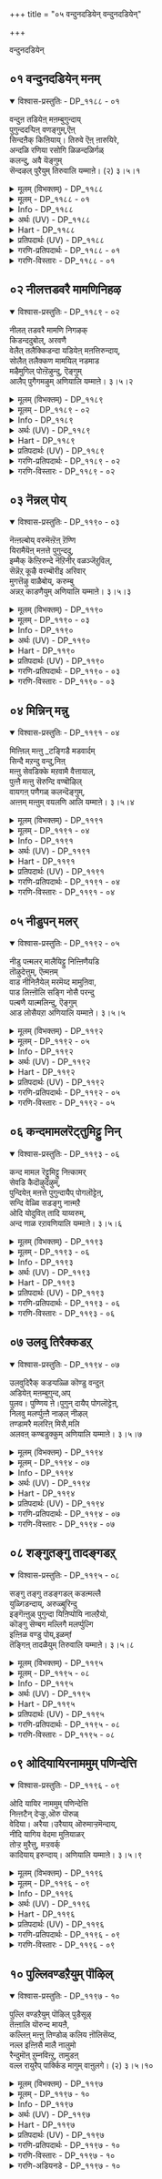 +++
title = "०५ वन्दुनदडियेन् वन्दुनदडियेन्"

+++

वन्दुनदडियेन् 

## ०१ वन्दुनदडियेन् मनम्

<details open><summary>विश्वास-प्रस्तुतिः - DP_११८८ - ०१</summary>

वन्दुऩ तडियेऩ् मऩम्बुगुन्दाय्  
पुगुन्ददऱ्पिऩ् वणङ्गुम्,ऎऩ्  
सिन्दऩैक् किऩियाय्। तिरुवे ऎऩ् ऩारुयिरे,  
अन्दळि रणिया रसोगि ळिळन्दळिर्गळ्  
कलन्दु, अवै यॆङ्गुम्  
सॆन्दऴल् पुरैयुम् तिरुवालि यम्माऩे। (२) ३।५।१
</details>

<details><summary>मूलम् (विभक्तम्) - DP_११८८</summary>

११८८ ## वन्दु उऩदु अडियेऩ् मऩम् पुगुन्दाय् * पुगुन्ददऩ्बिऩ् वणङ्गुम् * ऎऩ्   
सिन्दऩैक्कु इऩियाय् * तिरुवे ऎऩ् आर् उयिरे **   
अम् तळिर् अणि आर् * असोगिऩ् इळन्दळिर्गळ् कलन्दु * अवै ऎङ्गुम्   
सॆन् दऴल् पुरैयुम् * तिरुवालि अम्माऩे १ **
</details>

<details><summary>मूलम् - DP_११८८ - ०१</summary>

वन्दुऩ तडियेऩ् मऩम्बुगुन्दाय्  
पुगुन्ददऱ्पिऩ् वणङ्गुम्,ऎऩ्  
सिन्दऩैक् किऩियाय्। तिरुवे ऎऩ् ऩारुयिरे,  
अन्दळि रणिया रसोगि ळिळन्दळिर्गळ्  
कलन्दु, अवै यॆङ्गुम्  
सॆन्दऴल् पुरैयुम् तिरुवालि यम्माऩे। (२) ३।५।१
</details>

<details><summary>Info - DP_११८८</summary>

{'uv_id': 'PT_३_५', 'rAga': 'Sāveri / सावेरि', 'tAla': 'Ādi / आदि', 'bhAva': 'Self'}
</details>

<details><summary>अर्थः (UV) - DP_११८८</summary>

तळिर्गळालुण्डाऩ अऴगिय असोग मरत्तिऩ् इळन्दळिर्गळ् ऎङ्गुम् वियाबित्तु सिवन्द अक्ऩि पोलिरुक्कुम् तिरुवालियिल् इरुक्कुम् ऎम्बॆरुमाऩे! सॆल्वऩे! तारगऩे! ऎऩ् आरुयिरे! नीयागवे वन्दु अडियेऩाऩ ऎऩ् मऩदिल् पुगुन्दाय् अप्पडि नी वन्दु पुगुन्द पिऩ्बु वणङ्गुम् ऎऩ् मऩत्तुक्कु ऎऩ् सिन्दऩैक्कु इऩियऩाऩाय्
</details>

<details><summary>Hart - DP_११८८</summary>

I am your slave and you came and entered my thoughts:  
You are sweet to my mind and I worship you:  
You are my wealth and my precious life,  
the dear god of Thiruvāli  
where everywhere the tender shoots of asoka trees  
bloom like fire with lovely red flowers:
</details>

<details><summary>प्रतिपदार्थः (UV) - DP_११८८</summary>

**अम् तळिर्** = तळिर्गळालुण्डाऩ; **अणि आर्** = अऴगिय; **असोगिऩ्** = असोग मरत्तिऩ्; **इळन्दळिर्गळ् अवै** = इळन्दळिर्गळ्; **ऎङ्गुम् कलन्दु** = ऎङ्गुम् वियाबित्तु; **सॆन् दऴल् पुरैयुम्** = सिवन्द अक्ऩि पोलिरुक्कुम्; **तिरुवालि** = तिरुवालियिल् इरुक्कुम्; **अम्माऩे!** = ऎम्बॆरुमाऩे!; **तिरुवे!** = सॆल्वऩे! तारगऩे!; **ऎऩ् आरुयिरे!** = ऎऩ् आरुयिरे!; **वन्दु उऩदु** = नीयागवे वन्दु; **अडियेऩ्** = अडियेऩाऩ; **मऩम् पुगुन्दाय्** = ऎऩ् मऩदिल् पुगुन्दाय्; **पुगुन्ददऩ् पिऩ्** = अप्पडि नी वन्दु पुगुन्द पिऩ्बु; **वणङ्गुम् ऎऩ्** = वणङ्गुम् ऎऩ् मऩत्तुक्कु; **सिन्दऩैक्कु** = ऎऩ् सिन्दऩैक्कु; **इऩियाय्** = इऩियऩाऩाय्
</details>

<details><summary>गरणि-प्रतिपदार्थः - DP_११८८ - ०१</summary>

वन्दु = बन्दु, उनदु अडियेन् = निन्न पादसेवकन, मनम् = मनस्सन्नु, पुहुन्दाय् =प्रवेशिसिदॆ बळिक, वणङ्गुम् = नमस्करिसुव \(स्तुतिसुव\), ऎन् शिन्दनैक्कू = नन्न चिन्तनॆगॆ, इनियाय् = प्रियनादॆ, तिरुवे = परमपवित्रने, ऎन् = नन्न, आर् = पूर्ण \(तुम्बु\), उयिरे = प्राणवे, अम् तळिर् = सॊगसाद तळिरुगळिन्द, अणि= सुन्दरवागि, आर् = तुम्बिरुव, अशोहिन् = अशोकवृक्षद, इळ = ऎळॆय, तळिर् हळ् = तळिरु \(चिगुरु\)गळिन्द, कलन्दु = कूडिकॊण्डु, अवै= अवुगळु, ऎङ्गुम् = ऎल्लॆल्लियू, शॆम् = कॆम्पाद, तऴल् = अग्नियन्तॆ \(अग्नि ज्वलिसुवन्तॆ\), पुरैयुम् = शोभिसुव, तिरुवालि अम्माने = तिरुवालि क्षेत्रद स्वामिये. 
</details>

<details><summary>गरणि-विस्तारः - DP_११८८ - ०१</summary>

परमपवित्रने, नन्न तुम्बुसिरे, नीनु बन्दु निन्न पादसेवकन मनस्सन्नु \(अन्तरङ्गवन्नु\) प्रवेशिसिदॆ. प्रवेशिसिद बळिक नम्रवाद \(निन्नन्नु नमस्करिसुव स्तुतिसुव\) नन्न चिन्तनॆगॆ प्रियनादॆ. सॊगसाद तळिरुगळिन्द सुन्दरवागि तुम्बिकॊण्डिरुव अशोकवृक्षद ऎळॆय चिगुरुगळिन्द कूडिकॊण्डु अवु ऎल्लॆल्लियू कॆम्पगॆ ज्वलिसुव अग्नियन्तॆ शोभिसुव तिरुवालि क्षेत्रद स्वामिये. 

आळ्वाररु हेळुत्तारॆ- स्वामि, नीनु अकळङ्कनु, निर्मलनु मत्तु परमपवित्रनु. नन्न तुम्बु उसिरागिरुववनू नीनु. निन्न नित्यनिवासवॆनिसिद परमपदवन्नू पाल्गडलन्नू तॊरॆदु निन्न नम्रदासनागिरुव नन्न मेलॆ कृपॆमाडि, नन्न अन्तरङ्गवन्ने निन्न आवासवागि माडिकॊण्डिरुवॆयल्ल\! हीगॆ, नन्न ऎडॆबिडद चिन्तनॆगॆ ऎडॆकॊट्टिरुवॆयल्ल\! नन्न अन्तरङ्गदल्लि मात्रवल्लदॆ, कॆम्पगॆ बॆङ्कियन्तॆ ज्वलिसुव ऎळॆय कॆन्दळिरुगळिन्द तुम्बि शोभिसुव अशोक वृक्षगळ नडुवॆ दिव्यतेजोराशियागि, तिरुवालिक्षेत्रदल्लि अर्चावतारियागि नॆलसिरुवॆयल्ल\! निन्न कृपॆ ऎष्टु अपारवादद्दु\! नन्न चिन्तनॆगॆ परमप्रियने नीनु\!
</details>

## ०२ नीलत्तडवरै मामणिनिहऴ

<details open><summary>विश्वास-प्रस्तुतिः - DP_११८९ - ०२</summary>

नीलत् तडवरै मामणि निगऴक्  
किडन्ददुबोल्, अरवणै  
वेलैत् तलैक्किडन्दा यडियेऩ् मऩत्तिरुन्दाय्,  
सोलैत् तलैक्कण मामयिल् नडमाड  
मऴैमुगिल् पोऩ्ऱॆऴुन्दु, ऎङ्गुम्  
आलैप् पुगैगमऴुम् अणियालि यम्माऩे। ३।५।२
</details>

<details><summary>मूलम् (विभक्तम्) - DP_११८९</summary>

११८९ नीलत् तड वरै मा मणि निगऴक् * किडन्ददुबोल् अरवु अणै *   
वेलैत्तलैक् किडन्दाय् अडियेऩ् मऩत्तु इरुन्दाय् **   
सोलैत्तलैक् कण मा मयिल् नडम् आड * मऴै मुगिल् पोऩ्ऱु ऎऴुन्दु * ऎङ्गुम्  
आलैप् पुगै कमऴुम् * अणि आलि अम्माऩे २
</details>

<details><summary>मूलम् - DP_११८९ - ०२</summary>

नीलत् तडवरै मामणि निगऴक्  
किडन्ददुबोल्, अरवणै  
वेलैत् तलैक्किडन्दा यडियेऩ् मऩत्तिरुन्दाय्,  
सोलैत् तलैक्कण मामयिल् नडमाड  
मऴैमुगिल् पोऩ्ऱॆऴुन्दु, ऎङ्गुम्  
आलैप् पुगैगमऴुम् अणियालि यम्माऩे। ३।५।२
</details>

<details><summary>Info - DP_११८९</summary>

{'uv_id': 'PT_३_५', 'rAga': 'Sāveri / सावेरि', 'tAla': 'Ādi / आदि', 'bhAva': 'Self'}
</details>

<details><summary>अर्थः (UV) - DP_११८९</summary>

करुप्पञ्जाऱु पुगैयाऩदु ऎल्ला इडत्तिलुम् मऴैगालत्तु मेगम् पोऩ्ऱु मेलॆऴुन्दु मणम् वीसुम् सोलैयिले मयिल्गळिऩ् कूट्टम् नडऩमाड अऴगिय तिरुवालियिलिरुक्कुम् पॆरुमाऩे! नीलनिऱमुळ्ळ पॆरिय मलैयाऩदु विलै मदिप्पऱ्ऱ रत्ऩम् तऩ् मेल् पिरगासिप्पदु पोल् पाऱ्कडलिले आदि शेषऩ् मेल् सयऩित्तिरुप्पवऩे! इप्पोदु ऎऩ् मऩदिल् नीङ्गादिरुक्किऱाय् ऎऩ्गिऱार् आऴ्वार्
</details>

<details><summary>Hart - DP_११८९</summary>

You rest on a snake bed on the ocean  
like a precious blue jewel on a mountain  
and you are also in the mind of me, your slave:  
You are the dear god of Thiruvāli  
where lovely flocks of peacocks dance in the groves  
and the smoke from the sugarcane presses  
rises above like clouds and spreads fragrance everywhere:
</details>

<details><summary>प्रतिपदार्थः (UV) - DP_११८९</summary>

**आलैप् पुगै** = करुप्पञ्जाऱु पुगैयाऩदु; **ऎङ्गुम्** = ऎल्ला इडत्तिलुम्; **मऴै** = मऴैगालत्तु; **मुगिल् पोऩ्ऱु** = मेगम् पोऩ्ऱु; **ऎऴुन्दु कमऴुम्** = मेलॆऴुन्दु मणम् वीसुम्; **सोलैत् तलै** = सोलैयिले; **मा मयिल् कण** = मयिल्गळिऩ् कूट्टम्; **नडमाड** = नडऩमाड; **अणि आलि** = अऴगिय तिरुवालियिलिरुक्कुम्; **अम्माऩे!** = पॆरुमाऩे!; **नीलत्** = नीलनिऱमुळ्ळ; **तड वरै** = पॆरिय मलैयाऩदु; **मा मणि** = विलै मदिप्पऱ्ऱ रत्ऩम्; **निगऴ** = तऩ् मेल्; **किडन्ददु पोल्** = पिरगासिप्पदु पोल्; **वेलैत् तलै** = पाऱ्कडलिले; **अरवु अणै** = आदि शेषऩ् मेल्; **किडन्दाय्** = सयऩित्तिरुप्पवऩे!; **अडियेऩ् मऩत्तु** = इप्पोदु ऎऩ् मऩदिल्; **इरुन्दाय्** = नीङ्गादिरुक्किऱाय् ऎऩ्गिऱार् आऴ्वार्
</details>

<details><summary>गरणि-प्रतिपदार्थः - DP_११८९ - ०२</summary>

नीलम् = नीलिबण्णद, तडवरै = विशालवाद मेलॆ, मामणि = उत्कृष्टवाद इन्द्रनीलमणियु, निहऴ = बॆळगुवन्तॆ, किडन्ददु पोल् = मलगिरुव हागॆ, अरवु अणै = शेषशयनदल्लि, वेलैत्तलै= पाल्गडलल्लि, किडन्दाय् = पवडिसिरुववने, अडियेन् = पादसेवकनम् मनत्तु = मनदल्लि, इरुन्दाय् = इरुववने, शोलैत्तलै = वनगळल्लि, मामयिल् = सुन्दरवाद नविलुगळु, कणम् = गुम्पुगूडि, नडम् = नाट्यवाडुत्तिरलु, मऴैमुहिल् पोन्ऱु = मळॆय मोडदन्तॆ, ऎऴुन्दु = उद्भविसि, आलै पुहै= अलॆमनॆय हॊगॆयु, ऎङ्गुम् = ऎल्लॆल्लियू, कमऴुम् = परिमळिसुव, अणि = सुन्दरवाद, आलि अम्माने = तिरुवालिक्षेत्रद स्वामिये.
</details>

<details><summary>गरणि-विस्तारः - DP_११८९ - ०२</summary>

नीलिबण्णद विस्तारवाद बॆट्टद मेलॆ उत्कृष्टवाद इन्द्रनीलमणियु बॆळगुवन्तॆ मलगिरुव \(बिद्दिरुव\) हागॆ, पाल्गडलल्लि शेषन हासुगॆयल्लि पवडिसिरुववने, \(निन्न\) पादसेवकन मनदल्लि नॆलसिरुववने, वनगळल्लि सुन्दरवाद नविलुगळ तण्डगळु नाट्यवाडुत्तिरलु, मळॆय मोडदन्तॆ उद्भविसि आलॆय मनॆय हॊगॆयु ऎल्लॆल्लियू परिमळिसुव सुन्दरवाद तिरुवालिक्षेत्रद स्वामिये. 

ई पाशुरदल्लि ऎरडु उपमानगळन्नु हेळलागिदॆ. ऒन्दु शुद्धवाद उपमान. मत्तॊन्दु मिश्ररीतियदु. अवुगळन्नु बिडिसि बरॆयबहुदॆनिसुत्तदॆ. 

ऒन्दु विस्तारवाद दॊड्डबॆट्ट. अदर बण्णनीलि. अदर शिखरदल्लि अमोघवाद इन्द्रनीलमणियिदॆ. अदु तन्न दिव्यतेजस्सिनिन्द बॆळगुत्तदॆ. बहुदूरदिन्दले ऎल्लरन्नू तन्न कडॆगॆ आकर्शिसिकॊळ्ळुव विलक्षणवाद प्रकाश अदरदु. नोडिदवरॆल्ल हर्षिसुत्तारॆ. अदन्नु मरॆयुवुदे इल्ल, हागॆये, भगवन्तनु पाल्गडलल्लि शेषशायियागिद्दानॆ. शेषने आ विस्तारवाद नीलियबॆट्ट. भगवन्तनु अदर मेलॆ पवडिसिरुव दिव्यवाद इन्द्रनीलमणि\! 

वनगळल्लि नविलुगळु हेरळवागिरुत्तवॆ. अवु बान्दळदल्लि दट्टवागि मूडिबरुव मळॆय मोडवन्नु नोडिद कूडले हर्षदिन्द केकॆ हाकिकॊण्डु कुणिकुणिदाडुत्तवॆ. तिरुवालिक्षेत्रद सुत्तलू उपवनगळिवॆ. अल्लियू नविलुगळिवॆ. तिरुवालिक्षेत्रद हॊरवळयदल्लि आलॆमनॆगळिवॆ. कॊप्परिगॆगळल्लि कब्बिन हालन्नु कुदिसुवुदक्कॆ आलॆमनॆयल्लि बॆङ्कियन्नु उरिसुत्तारॆ. आग, आलॆमनॆगळिन्द दट्टवाद करिय हॊगॆयु ऎद्दु, ऎल्ल कडॆगू आवरिसिकॊळ्ळुत्तदॆ. इदन्नु नोडिद नविलुगळिगॆ कार्मुगिलन्नु कण्डन्तॆ भ्रान्तियुण्टागुत्तदॆ. आद्दरिन्द अवु नर्तिसलु तॊडगुत्तवॆ. 

आलॆमनॆयल्लि कॊप्परिगॆगळल्लि कुदियुत्तिरुव कब्बिनहालिन मधुरपरिमळवू सह हॊगॆयन्तॆये गाळियल्लि कलॆतु ऎल्लॆल्लू हरडुत्तदॆ. दूरदूरदल्लिरुववरिगू आ परिमळवु सेरि, अवर बायल्लि नीरूरिसुत्तदॆ. अवरन्नु आलॆमनॆगॆ आकर्षिसुत्तदॆ. अल्लिगॆ होगि, अवरु तम्म आशॆयन्नु पूर्णगॊळिसिकॊळ्ळबहुदु. 

हागॆये, तिरुवालिक्षेत्रदल्लि नॆलसिरुव अर्चास्वरूपियाद सर्वेश्वरनु आलॆमनॆय हॊगॆ आवरिसिरुवुदन्नु दूरदिन्द कण्ड कूडले भक्तनु सुन्दरवाद नविलिनन्तॆ. आ हॊगॆयल्लिये आ रूपदल्लिये \(कार्मुगिलिन\) भगवन्तनन्नु कण्डन्तॆ भ्रमिसि हर्षदिन्द कुणिदाडुत्तानॆ. हत्तिरहत्तिरक्कॆ बरुत्त, आलॆमनॆ सुवासनॆय सॆळॆतक्कॆ सिक्कुव सामान्यनन्तॆ, भगवद्विषयवॆम्ब परिमळदिन्द अवनु आकर्षितनागुत्तानॆ. कडॆगॆ, आ क्षेत्रदल्लि नॆलसिरुव स्वामियन्नु कण्णार कण्ड हॊरतु अवन मनद तळमळ इळियुवुदिल्ल. कण्डु, नमस्करिसि, पूजिसि, तृप्तनागुत्तानॆ. तिरुवालिक्षेत्रद वैशिष्ट्य इदु\! 

आळ्वाररु हेळुत्तारॆ- स्वामि, पाल्गडलल्लि शेषन हासुगॆयल्लि निर्लिप्तनागि पाडिसिरुव नीनु, नन्नन्नु निन्न कडॆगॆ आकर्षिसिद्दु मात्रवल्लदॆ, नन्नल्लि कृपॆमाडि, नन्न अन्तरङ्गदल्ले नॆलसिद्दीयॆ. निन्नन्नु कुरितु सदा चिन्तिसुवन्तॆ ननगॆ ऎडॆमाडिद्दी. अल्लदॆ, तिरुवालिक्षेत्रदल्लि अर्चास्वरूपियागियू नीनु नन्न कण्मनगळन्नू तणिसुत्तिद्दीयॆ. निन्न कृपॆ, दासनाद नन्न मेलॆ ऎष्टु अपार\!
</details>

## ०३ नॆन्नल् पोय्

<details open><summary>विश्वास-प्रस्तुतिः - DP_११९० - ०३</summary>

नॆऩ्ऩल्बोय् वरुमॆऩ्ऱॆऩ् ऱॆण्णि  
यिरामैयॆऩ् मऩत्ते पुगुन्ददु,  
इम्मैक् कॆऩ्ऱिरुन्दे नॆऱिनीर् वळञ्जॆऱुविल्,  
सॆन्नॆऱ् कूऴै वरम्बॊरीइ अरिवार्  
मुगत्तॆऴु वाळैबोय्, करुम्बु  
अन्नऱ् काडणैयुम् अणियालि यम्माऩे। ३।५।३
</details>

<details><summary>मूलम् (विभक्तम्) - DP_११९०</summary>

११९० नॆऩ्ऩल् पोय् वरुम् ऎऩ्ऱु ऎऩ्ऱु ऎण्णि * इरामै ऎऩ् मऩत्ते पुगुन्ददु *   
इम्मैक्कु ऎऩ्ऱु इरुन्देऩ् * ऎऱि नीर् वळञ् जॆऱुविल् **   
सॆन्नॆल् कूऴै वरम्बु ऒरीइ अरिवार् * मुगत्तु ऎऴु वाळै पोय् * करुम्बु   
अन् नल् नाडु अणैयुम् * अणि आलि अम्माऩे ३
</details>

<details><summary>मूलम् - DP_११९० - ०३</summary>

नॆऩ्ऩल्बोय् वरुमॆऩ्ऱॆऩ् ऱॆण्णि  
यिरामैयॆऩ् मऩत्ते पुगुन्ददु,  
इम्मैक् कॆऩ्ऱिरुन्दे नॆऱिनीर् वळञ्जॆऱुविल्,  
सॆन्नॆऱ् कूऴै वरम्बॊरीइ अरिवार्  
मुगत्तॆऴु वाळैबोय्, करुम्बु  
अन्नऱ् काडणैयुम् अणियालि यम्माऩे। ३।५।३
</details>

<details><summary>Info - DP_११९०</summary>

{'uv_id': 'PT_३_५', 'rAga': 'Sāveri / सावेरि', 'tAla': 'Ādi / आदि', 'bhAva': 'Self'}
</details>

<details><summary>अर्थः (UV) - DP_११९०</summary>

अलै वीसुम् नीर् वळम् पॊरुन्दिय वयल्गळिले सॆन्नॆऱ् पयिर्गळै वरप्पुगळिऩ् मेले अवैगळिऩ् तलैगळै सेर्त्तु अऱुक्किऱवर्गळ् मुगत्तिल् कुदित्तुप् पायुम् मीऩ्गळ् अव्विडत्तै विट्टुप् पोय् अन्द अऴगिय सॆऴिप्पुमिक्क करुप्पङ्गाट्टै वन्दु अडैयुम् अऴगिय तिरुवालियिलिरुक्कुम् पॆरुमाऩे! नेऱ्ऱु पोऩाऩ् इऩ्ऱु वरुवाऩ् ऎऩ्ऱु ऎण्णि पॊऴुदै वीणाक्कादबडि ऎऩ् मऩदिले स्तिरमाग वन्दु पुगुन्ददु जऩ्म साबल्यम् ऎऩ्ऱु करुदुगिऱेऩ्
</details>

<details><summary>Hart - DP_११९०</summary>

You are not concerned  
that today will soon be gone like yesterday:—  
you have entered my heart today  
and you will stay there forever:  
You are the dear god of beautiful Thiruvāli  
where rich paddy grows  
on the banks of the fields filled with water  
and the vālai fish that jump from the hands of farmers  
as they cut the crop fall among the flourishing sugarcane:
</details>

<details><summary>प्रतिपदार्थः (UV) - DP_११९०</summary>

**ऎऱि नीर्** = अलै वीसुम् नीर्; **वळम्** = वळम् पॊरुन्दिय; **सॆऱुविल्** = वयल्गळिले; **सॆन्नॆल् कूऴै** = सॆन्नॆऱ् पयिर्गळै; **वरम्बु** = वरप्पुगळिऩ् मेले अवैगळिऩ्; **ऒरीइ अरिवार्** = तलैगळै सेर्त्तु अऱुक्किऱवर्गळ्; **मुगत्तु ऎऴु** = मुगत्तिल् कुदित्तुप्; **वाळै** = पायुम् मीऩ्गळ्; **पोय्** = अव्विडत्तै विट्टुप् पोय्; **अन्नल्** = अन्द अऴगिय सॆऴिप्पुमिक्क; **करुम्बु नाडु** = करुप्पङ्गाट्टै; **अणैयुम्** = वन्दु अडैयुम्; **अणि आलि** = अऴगिय तिरुवालियिलिरुक्कुम्; **अम्माऩे!** = पॆरुमाऩे!; **नॆऩ्ऩल्** = नेऱ्ऱु पोऩाऩ्; **पोय् वरुम्** = इऩ्ऱु वरुवाऩ्; **ऎऩ्ऱु ऎऩ्ऱु** = ऎऩ्ऱु ऎण्णि; **इरामै** = पॊऴुदै वीणाक्कादबडि; **ऎऩ् मऩत्ते** = ऎऩ् मऩदिले; **पुगुन्ददु** = स्तिरमाग वन्दु पुगुन्ददु; **इम्मैक्कु** = जऩ्म साबल्यम्; **ऎऩ्ऱु इरुन्देऩ्** = ऎऩ्ऱु करुदुगिऱेऩ्
</details>

<details><summary>गरणि-प्रतिपदार्थः - DP_११९० - ०३</summary>

नॆन्नल् = निन्नॆ, पोय् वरुम्= होगि बरुवुदु, ऎन्ऱुऎन्ऱु = ऎन्नुत्ता ऎन्नुत्ता, ऎण्णि = ऎणिकॆ माडुत्ता, इरामै = इल्लदिरुवुदु, \(इल्लदन्तागुवुदु\), ऎन् = नन्न, मनत्ते = अन्तरङ्गदल्लि, पुहुन्ददु = प्रवेशिसिद्दु, इम्मैक्कू= ई जन्मद मुक्तिगॆ, ऎन्ऱु = ऎन्दु, इरुन्देन् = तिळिदिद्देनॆ, ऎऱिनीर् = अलॆगळिन्द कूडिद नीरिन, वळम् = सम्पत्तन्नुळ्ळ, शॆऱुविल् = गद्दॆगळल्लि, शॆन्नॆल् = कॆम्बत्तद, कूऴै = कॊच्चॆय नॆलदमेलॆ, वरम्बु = अट्टणॆयन्नु, ऒरी इ = \(आसरॆयागि\)ऒरगिसिकॊण्डु, अरिवार् = कॊय्युववर, मुहत्तु = मुखक्कॆ, ऎऴु = चिम्मि एळुव, वाळै = बाळॆमीनुगळु, पोय् = \(अल्लिन्द\) होगि, करुम्बु = कब्बिन, अ-नल्-काडु = आ उत्तमवाद तोट \(काडु\)दल्लि, अणैयुम् = सेरिकॊळ्ळुव, अणि = सुन्दरवाद, आलि अम्माने = तिरुवालिय स्वामिये. 
</details>

<details><summary>गरणि-विस्तारः - DP_११९० - ०३</summary>

निन्नॆ होगि बरुवुदु ऎन्नुत्ता ऎन्नुत्ता ऎणिकॆ माडुत्ता, इरुवुदु इल्लदन्तागुवुदु, नन्न अन्तरङ्गदल्लि \(नीनु\) प्रवेशिसिद्दु, ई जन्मद मुक्तिगॆ ऎन्दु तिळिदिद्देनॆ. अलॆगळिन्द कूडिद नीरिन सम्पत्तुळ्ळ गद्दॆगळल्लि कॆम्बत्तद कॊच्चॆयनॆलदमेलॆ अट्टणॆयन्नु \(आसरॆयागि\) ऒरगिसिकॊण्डु कॊय्युववर मुखक्कॆ चिम्मि एळुव बाळॆमीनुगळु \(अल्लिन्द\) होगि आ उत्तमवाद कब्बिनतोटदल्लि सेरिकॊळ्ळुव सुन्दरवाद तिरुवालिय स्वामिये.

’निन्नॆ होगि बरुवुदु’ – निन्नॆ ऎम्बुदु मुगियितु. ’इन्दु’ बन्दिदॆ. इन्दु \(ननगॆ\) ऒळ्ळॆयदागुवुदॆन्दु योचिसिदरॆ, अदू कळॆदुहोगि, ’निन्नॆ’ये आयितु. ऒन्दु ’निन्नॆ’य हिन्दॆ इन्नॊन्दु बरुवुदु. अदू होगि इन्नॊन्दु बरुवुदु. हीगॆ, दिनगळु उरुळुत्ता होगुवुदु. हुट्टिदागिनिन्द सायुववरॆगॆ उरुळुव दिनगळन्नु ऎणिकॆमाडुवुदे आयुस्सु. आयुस्सु मुगियितॆन्दरॆ ऒन्दु जन्मकॊनॆगॊळ्ळुत्तदॆ. मत्तॊन्दु जन्मक्कॆ जीवनु सिद्धवागुत्तानॆ. पुनर्जन्मविल्लदन्तागुवुदक्कॆ हीगॆ ऎष्टु जन्मगळन्नु कळॆयबेकागुवुदो? 

’नन्न अन्तरङ्गवन्नु प्रवेशिसिद्दु’ – भगवन्तनु सृष्टिय हॊरगू इद्दानॆ, ऒळगू इद्दानॆ. सृष्टिय ऒन्दॊन्दु वस्तुविनल्लू अवनिद्दानॆ. अणुविनल्लि अणुवागि महत्तिनल्लि महत्तागि इद्दानॆ ऎन्दु श्रुतिगळु सारुत्तवॆयल्लवे? भगवन्तन मनुष्यन अन्तरङ्गदल्लिये इद्दरू सह, अवनन्नु अल्लिरुवन्तॆ कण्डुकॊळ्ळुवुदु ऒन्दु वैशिष्ट्यवे. प्रापञ्चिकदल्लि इळियमुळुगिदवनिगॆ, भगवत्कृपॆयिन्द, भक्ति बॆळॆदु, भगवन्तन सान्निध्य तन्न अन्तरङ्गदल्लिये साक्षिरूपदल्लि सदा नॆलसिरुवुदॆन्दु दृढवागुवुदु. ई तिळिवळिकॆ जन्मद मुक्तिगॆ ऎडॆकॊडुवुदु. 

कॆम्बत्तद गद्दॆगळल्लि सदा नीरु निन्तिरुवुदरिन्द अदु कॊच्चॆय नॆल. अल्लि बित्तिद परि सॊम्पागि बॆळॆयुवुदु. बाळॆमीनिगॆ अदु तम्पाद स्थळ. इदन्ने, हीगॆये नम्बिकॊण्डु ऎष्टु काल इरलु साध्य? दिनगळु उरुळुवुवु. बत्तद पैरु बॆळॆयुवुदु. बलियुवु, मागुवुदु, कॊय्लुगारनु सिद्धनागुवनु. बत्तवन्नु कॊय्दु बैलु मादुवनु. अदन्नाश्रयिसिद मीनिन गतियेनु? आ मीनु, आ कॊनॆय घळिगॆयल्लि, कॊय्लुगारन मुखक्के चिम्मि नॆगॆदु अदक्किन्त उत्तम आश्रयवाद कब्बिन गद्दॆयन्नु सेरुत्तदॆ. आग अदक्कॆ ऎष्टु हितवागुवुदु? 

चेतननू हागॆये. इन्द्रियगळिगॆ वशनागि, इन्द्रिय सुखगळल्लिये मग्ननागि, तनगॆ आ जीवनवे शाश्वतवॆन्दु नम्बिकॊण्डिरलादीते? दिनगळु उरुळुवुदु. आयुस्सु मुगियुवुदु. सावु सन्निहितवागुवुदु. भगवत्कृपॆयिन्द ई अरिवुण्टाद कूडले अवनु इहलोकद भोगदिन्द चिम्मि नॆगॆदु, इन्नू मधुरवाद भगवन्तन तिरुवडिगळन्नु आश्रयिसि, अदर नॆरळिनल्लि मरणभयविल्लद शाश्वतानन्दवन्नु अनुभविसुवुदक्कॆ यत्निसुवनु.
</details>

## ०४ मिन्निन् मन्नु

<details open><summary>विश्वास-प्रस्तुतिः - DP_११९१ - ०४</summary>

मिऩ्ऩिल् मऩ्ऩु _टङ्गिडै मडवार्दम्  
सिन्दै मऱन्दु वन्दु,निऩ्  
मऩ्ऩु सेवडिक्के मऱवामै वैत्तायाल्,  
पुऩ्ऩै मऩ्ऩु सॆरुन्दि वण्बॊऴिल्  
वायगऩ् पणैगळ् कलन्दॆङ्गुम्,  
अऩ्ऩम् मऩ्ऩुम् वयलणि आलि यम्माऩे। ३।५।४
</details>

<details><summary>मूलम् (विभक्तम्) - DP_११९१</summary>

११९१ मिऩ्ऩिऩ् मऩ्ऩुम् नुडङ्गु इडै * मडवार् तम् सिन्दै मऱन्दु वन्दु * निऩ्   
मऩ्ऩु सेवडिक्के * मऱवामै वैत्तायाल् **   
पुऩ्ऩै मऩ्ऩु सॆरुन्दि * वण् पॊऴिल् वाय् अगऩ् पणैगळ् कलन्दु * ऎङ्गुम्   
अऩ्ऩम् मऩ्ऩुम् वयल् * अणि आलि अम्माऩे ४
</details>

<details><summary>मूलम् - DP_११९१ - ०४</summary>

मिऩ्ऩिल् मऩ्ऩु _टङ्गिडै मडवार्दम्  
सिन्दै मऱन्दु वन्दु,निऩ्  
मऩ्ऩु सेवडिक्के मऱवामै वैत्तायाल्,  
पुऩ्ऩै मऩ्ऩु सॆरुन्दि वण्बॊऴिल्  
वायगऩ् पणैगळ् कलन्दॆङ्गुम्,  
अऩ्ऩम् मऩ्ऩुम् वयलणि आलि यम्माऩे। ३।५।४
</details>

<details><summary>Info - DP_११९१</summary>

{'uv_id': 'PT_३_५', 'rAga': 'Sāveri / सावेरि', 'tAla': 'Ādi / आदि', 'bhAva': 'Self'}
</details>

<details><summary>अर्थः (UV) - DP_११९१</summary>

पुऩ्ऩै मरङ्गळिरुक्कुम् अऴगिय सोलैगळिऩ् तडागङ्गळिल् अऩ्ऩङ्गळ् सेर्न्दु वाऴुम् वयल्गळैयुडैय अऴगिय तिरुवालियिलिरुक्कुम् पॆरुमाऩे! मिऩ्ऩल् पोऩ्ऱ नुण्णिय इडैयुडैय पॆण्गळै पऱ्ऱिय सिन्दऩैयै तविर्न्दु वन्दु उऩ् पक्कलिले वन्दु अऴगिय पादङ्गळैये नाऩ् मऱवामल् पऱ्ऱुम्बडि ऎऩक्कु अरुळ् सॆय्दिरुक्किऱाय्
</details>

<details><summary>Hart - DP_११९१</summary>

You made me forget the beautiful women  
with waists as thin as lightning  
and think only of your divine, eternal feet:  
You are our dear father, the god of beautiful Thiruvāli  
filled with thriving paddy fields, flourishing groves,  
punnai trees, blooming cherundi plants and swans:
</details>

<details><summary>प्रतिपदार्थः (UV) - DP_११९१</summary>

**पुऩ्ऩै सॆरुन्दि मऩ्ऩु** = पुऩ्ऩै मरङ्गळिरुक्कुम्; **वण् पॊऴिल् वाय् अगऩ्** = अऴगिय सोलैगळिऩ्; **पणैगळ् अऩ्ऩम्** = तडागङ्गळिल् अऩ्ऩङ्गळ्; **ऎङ्गुम् कलन्दु** = सेर्न्दु वाऴुम्; **मऩ्ऩुम् वयल्** = वयल्गळैयुडैय; **अणि आलि** = अऴगिय तिरुवालियिलिरुक्कुम्; **अम्माऩे!** = पॆरुमाऩे!; **मिऩ्ऩिल् मऩ्ऩुम्** = मिऩ्ऩल् पोऩ्ऱ; **नुडङ्गु इडै** = नुण्णिय इडैयुडैय; **मडवार् तम्** = पॆण्गळै पऱ्ऱिय; **सिन्दै मऱन्दु** = सिन्दऩैयै तविर्न्दु; **वन्दु निऩ् मऩ्ऩु** = वन्दु उऩ् पक्कलिले वन्दु; **सेवडिक्के** = अऴगिय पादङ्गळैये नाऩ्; **मऱवामै** = मऱवामल् पऱ्ऱुम्बडि; **वैत्तायाल्** = ऎऩक्कु अरुळ् सॆय्दिरुक्किऱाय्
</details>

<details><summary>गरणि-प्रतिपदार्थः - DP_११९१ - ०४</summary>

मिन्निन् मन्नु = मिञ्चन्नु होलुव, नुडङ्गु = बळुकुव, इडै= नडुवुळ्ळ, मडवार् तम् = स्त्रीयर, शिन्दै= चिन्तॆयन्नु \(आसक्तियन्नु\), मऱन्दु = मरॆतु, वन्दु= बन्दु निन् मन्नु= निन्न दृढवाद, \(शाश्वतवाद\), शेवडिक्के = कॆम्पाद \(कोमलवाड\) तिरुवडिगळन्ने, मऱवामै = मरॆयदन्तॆ, वैत्ताय् = \(मनस्सन्नु\) निल्लिसिदॆ \(इट्टॆ\), आल् = ऎन्थ विचित्र\! पुन्नै = हॊन्नॆ, शॆरुन्दि = सुरहॊन्नॆ मरगळु, मन्नु = तुम्बिरुव, वण् पॊऴिल् वाय् = सुन्दरवाद तोपुगळल्लि, अहन् = विशालवाद, पणैहळ् = तटाकगळु, कलन्दु = कूडिकॊण्डु, ऎङ्गुम् = ऎल्लॆल्लियू, अन्नम् = हंसगळु, मन्नुम् = तुम्बिरुव, वयल् = बयलुगळुळ्ळ, अणि = सुन्दरवाद, आलि अम्माने = तिरुवालिय स्वामिये. 
</details>

<details><summary>गरणि-विस्तारः - DP_११९१ - ०४</summary>

मिञ्चन्नु होलुव बळुकुव नडुवुळ्ळ स्त्रीयर चिन्तॆयन्नु \(आसक्तियन्नु\) मरॆतु बन्दु शाश्वतवाद \(दृढवाद\) निन्न कॆम्पाद \(कोमलवाद\) तिरुवडिगळन्ने मरॆयदन्तॆ मनस्सन्नु निल्लिसिदॆयल्ल. एनु आश्चर्य\! हॊन्नॆ मत्तु सुरहॊन्नॆ मरगळु, विशालवाद तटाकगळू कूडिकॊण्डिरुव सुन्दरवाद तोपुगळल्लि ऎल्लॆल्लियू हंसगळु तुम्बिरुव बयलुगळुळ्ळ सॊबगिन तिरुवालिक्षेत्रद स्वामिये. 

आळ्वाररु हेळुत्तारॆ- स्वामी, निन्न ऒलुमॆय सामर्थ्य ऎष्टु विचित्रवादद्दु\! इदुवरॆगॆ नानु बळुकुव नडुवुळ्ळ सुन्दरियरन्नु कुरितु चिन्तिसुवुदन्नू अवर विषयदल्लि बॆळॆयुत्तिद्द नन्न आसक्तियन्नू नीनु तडॆगट्टिदॆ. अवुगळन्नॆल्ला सम्पूर्णवागि मरॆयुवन्तॆ माडिदॆ. विषयासक्तियल्लिये इळिद मुळुगिद्द नन्न मनस्सन्नु शाश्वतवाद कोमलपादगळत्त तिरुगिसिदॆ. मत्तु निन्न तिरुवडिगळन्नु मरॆयद हागॆ अवुगळल्लि दृढवागि नॆलॆगॊळ्ळुवन्तॆ माडिदॆ. एनाश्चर्यविदु? हॊन्नॆ सुरहॊन्नॆ मरगळिन्दलू विशालवाद तटाकगळिन्दलू तुम्बि शोभिसुव तोपुगळिन्दलू, ऎल्लॆल्लियू हंसगळु विहरिसुव बयलुगळिन्दलू सुत्तुवरिदिरुव ई सुन्दरवाद तिरुवालिक्षेत्रदल्लि दिव्यसुन्दरनागि नीनु अर्चावतारियागि नन्नन्नु उद्धरिसलु नॆलसिद्दी. निन्न कृपॆ नन्नमेलॆ ऎष्टु अपार\! 

मनस्सु इन्द्रियगळिगॆ अधीनवादरॆ, अदु मनुष्यनन्नु पापकार्यगळिगू इहलोकक्कू. पुनर्जन्मक्कू बन्धिसुत्तदॆ. ई बन्धनदिन्द बिडुगडॆ हॊन्दुवुदक्कॆ भगवत्कृपॆये मुख्य. अदु ऒदगितॆन्दरॆ, विषयासक्ति तॊलगुवुदु. भगवन्तन तिरुवडिगळल्लि मनस्सु दृढवागि निल्लुवुदु. अवुगळ आश्रयदिन्द अमरत्ववू परमपदवू लभिसुवुदु.
</details>

## ०५ नीडुपन् मलर्

<details open><summary>विश्वास-प्रस्तुतिः - DP_११९२ - ०५</summary>

नीडु पऩ्मलर् मालैयिट्टु निऩ्ऩिणैयडि  
तॊऴुदेत्तुम्, ऎऩ्मऩम्  
वाड नीनिऩैयेल् मरमॆय्द मामुऩिवा,  
पाड लिऩ्ऩॊलि सङ्गि नोसै परन्दु  
पल्बणै याल्मलिन्दु, ऎङ्गुम्  
आड लोसैयऱा अणियालि यम्माऩे। ३।५।५
</details>

<details><summary>मूलम् (विभक्तम्) - DP_११९२</summary>

११९२ नीडु पल् मलर् मालै इट्टु * निऩ् इणै अडि तॊऴुदु एत्तुम् * ऎऩ् मऩम्   
वाड नी निऩैयेल् * मरम् ऎय्द मा मुऩिवा **   
पाडल् इऩ् ऒलि सङ्गिऩ् ओसै * परन्दु पल् पणैयाल् मलिन्दु * ऎङ्गुम्   
आडल् ओसै अऱा * अणि आलि अम्माऩे ५
</details>

<details><summary>मूलम् - DP_११९२ - ०५</summary>

नीडु पऩ्मलर् मालैयिट्टु निऩ्ऩिणैयडि  
तॊऴुदेत्तुम्, ऎऩ्मऩम्  
वाड नीनिऩैयेल् मरमॆय्द मामुऩिवा,  
पाड लिऩ्ऩॊलि सङ्गि नोसै परन्दु  
पल्बणै याल्मलिन्दु, ऎङ्गुम्  
आड लोसैयऱा अणियालि यम्माऩे। ३।५।५
</details>

<details><summary>Info - DP_११९२</summary>

{'uv_id': 'PT_३_५', 'rAga': 'Sāveri / सावेरि', 'tAla': 'Ādi / आदि', 'bhAva': 'Self'}
</details>

<details><summary>अर्थः (UV) - DP_११९२</summary>

भगवत् पाडलिऩ् इऩिय ऒलियुम् सङ्गिऩ् ओसैयुम् ऎङ्गुम् वियाबित्तिरुक्क पलवगै वात्य कोषङ्गळुम् ऎङ्गुम् निऱैन्दिरुक्क नडऩमाडुम् ओसैयुम् माऱादिरुक्कुम् अऴगिय तिरुवालिनगरिऩ् पॆरुमाऩे! मरामरङ्गळेऴैयुम् ऒरु अम्बाले तुळैत्त ऎम्बॆरुमाऩे! उऩ् तिरुवडिगळिल् पल वगै मलर् मालैगळै नॆडुङ्गलाम् समर्प्पित्तु वणङ्गि तुदिक्कुम् ऎऩ् मऩम् वाडादबडि नी ऎऩ्ऩै पिरियामल् इरुक्क वेण्डुम्
</details>

<details><summary>Hart - DP_११९२</summary>

I have adorned you with many flower garlands  
and worship your feet, O lord and divine sage  
who destroyed the Asurans who came as marudu trees  
Do not make me suffer,  
O god of beautiful Thiruvāli  
where the sound of songs, conches and drums spreads everywhere  
and the music for dancing fills the place and never stops:
</details>

<details><summary>प्रतिपदार्थः (UV) - DP_११९२</summary>

**पाडल्** = भगवत् पाडलिऩ्; **इऩ् ऒलि** = इऩिय ऒलियुम्; **सङ्गिऩ् ओसै** = सङ्गिऩ् ओसैयुम्; **परन्दु** = ऎङ्गुम् वियाबित्तिरुक्क; **पल् पणैयाल्** = पलवगै वात्य कोषङ्गळुम्; **मलिन्दु ऎङ्गुम्** = ऎङ्गुम् निऱैन्दिरुक्क; **आडल् ओसै** = नडऩमाडुम् ओसैयुम्; **अऱा** = माऱादिरुक्कुम्; **अणि आलि** = अऴगिय तिरुवालिनगरिऩ्; **अम्माऩे!** = पॆरुमाऩे!; **मरम्** = मरामरङ्गळेऴैयुम्; **ऎय्द** = ऒरु अम्बाले तुळैत्त; **मा मुऩिवा!** = ऎम्बॆरुमाऩे!; **निऩ् इणै अडि** = उऩ् तिरुवडिगळिल्; **पल् मलर् मालै** = पल वगै मलर् मालैगळै; **नीडु इट्टु** = नॆडुङ्गलाम्; **तॊऴुदु** = समर्प्पित्तु वणङ्गि; **एत्तुम् ऎऩ्** = तुदिक्कुम् ऎऩ् मऩम्; **मऩम् वाड** = वाडादबडि; **नी** = नी ऎऩ्ऩै; **निऩैयेल्** = पिरियामल् इरुक्क वेण्डुम्
</details>

<details><summary>गरणि-प्रतिपदार्थः - DP_११९२ - ०५</summary>

नीडु = बहुकाल, पल् मलर् मालै इट्टु = अनेक विधद हूगळ मालॆयन्नु तॊडिसि, निन् = निन्न, इणै अडि = ऎरडु पादगळन्नु, तॊऴुदुम् = अर्चिसियू सह, ऎन् मनम् = नन्न मनस्सु, वाडक् = बाडलु \(बाडिदरू सह\), नी= नीनु, निनैयेल् = चिन्तिसदिरबारदु. मरम् = मरगळन्नु, ऎय्द = \(बाणदिन्द\) छेदिसिद, मामुनिवा = महामुनिस्वरूपने, पाडल् = हाडुगळ, इन् = इनिदाद, ऒलि = नादवू \(स्वरवू\), शङ्गिन् ओशै = शङ्खद ध्वनियू, परन्दु = हरडि, पल् = हलवारु, पणैयाल् = वाद्यगळिन्द \(गानवु\) मलिन्दु = तुम्बि हॊम्मुव, ऎङ्गुम् = ऎल्लॆल्लियू, आडल् = आटगळ \(कुणिदाटगळ\), ओशै = गद्दलवु, अऱा = कॊनॆगॊळ्ळदॆइरुव, अणि = सुन्दरवाद, आलि अम्मानॆ = तिरुवालियस्वामिये. 
</details>

<details><summary>गरणि-विस्तारः - DP_११९२ - ०५</summary>

बहुकाल अनेक विधद हूगळ मालॆयन्नु तॊडिसि, निन्न ऎरडु तिरुवडिगळन्नु अर्चिसियू सह, नीनु चिन्तिसदिरबारदु, मरगळन्नु \(बाणदिन्द\) छेदिसिद महामुनिस्वरूपने, हाडुगळ इनिदाद नादवू शङ्खध्वनियू हलवारु वाद्यगळिन्द गानवु तुम्बि हॊम्मि ऎल्लॆल्लियू हरडि, कुणिदाटगळ गद्दलवु कॊनॆगॊळ्ळदॆये इरुव सुन्दरवाद तिरुवालियस्वामिये. 

आळ्वाररु हेळुत्तारॆ- स्वामी, बहुकालदिन्दलू नानु नन्न अन्तरङ्गदल्लिये मनःपूर्वकवागि नानारीतियल्लि पूजिसुत्तिद्देनॆ. नन्न आन्तरङ्गिक भक्तियन्नु नीनु परीक्षिसिरबहुदु. अदर निश्चलतॆयन्नु कण्डुकॊण्डिर्बहुदु. ऒन्दे वेळॆ, नन्न पूजादिगळिन्दलू भक्तिकार्यगळिन्द नानु बेसत्तॆनॆन्दरू, उपेक्षिसिदॆनॆन्दरूसह, नीनु नन्न विषयदल्लि अन्यथा योचिसलेबारदु. नन्नन्नु अगललेबारदु. नन्नन्नु अलक्षिसबारदु. नीनुसत्यप्रतिज्ञनल्लवे? सुग्रीवन सख्यवन्नु कोरि अवनिगॆ नीनु ऒत्तासॆ माडलु निनगॆ सामर्थ्यविदॆये इल्लवे ऎन्दुअवनिगॆ तोरिसुवुदक्कागि, चॆन्नागि बॆळॆदु निन्तिद्द एळुताळॆय मरगळन्नु ऒन्दे बाणदिन्द छेदिसिदवनल्लवे नीनु? आग, जटवल्कलगळन्नुट्टु काडिनल्लि शुद्धतापसियन्तॆ जीविसिद मुनिवरनल्लवे नीनु? 

स्वामि, ईग नीनु अर्चामूर्तियागि नॆलसिरुव तिरुवालिक्षेत्रदल्लि नानाबगॆय हाडुगळु, शङ्खध्वनिगळु, नानावाद्यगळ मञ्जुळ घोषवु, नृत्यगीतगळु, कुणिदाट मुन्तादवुगळ सन्तोषपूर्णवाद गद्दल इवॆल्ल ऎल्लॆल्लियू नडॆयुत्ता, तुम्बि तुळुकुत्ता, निन्न हॊरतु बेरॆ एनन्नू चिन्तिसदन्तॆ, बेरॆ यावुदक्कू मनस्सु कॊडलु अवकाशविल्लदन्तॆ इदॆयल्ल\! निन्न महिमॆ ऎष्टु अपार\!
</details>

## ०६ कन्दमामलरॆट्तुमिट्टु निन्

<details open><summary>विश्वास-प्रस्तुतिः - DP_११९३ - ०६</summary>

कन्द मामल रॆट्टुमिट्टु निऩ्कामर्  
सेवडि कैदॊऴुदॆऴुम्,  
पुन्दियेऩ् मऩत्ते पुगुन्दायैप् पोगलॊट्टेऩ्,  
सन्दि वेळ्वि सडङ्गु नाऩ्मऱै  
ओदि योदुवित् तादि याय्वरुम्,  
अन्द णाळ रऱावणियालि यम्माऩे। ३।५।६
</details>

<details><summary>मूलम् (विभक्तम्) - DP_११९३</summary>

११९३ कन्द मा मलर् ऎट्टुम् इट्टु * निऩ् कामर् सेवडि कैदॊऴुदु ऎऴुम् *   
पुन्दियेऩ् मऩत्ते * पुगुन्दायैप् पोगलॊट्टेऩ् **   
सन्दि वेळ्वि सडङ्गु नाऩ्मऱै * ओदि ओदुवित्तु आदियाय् वरुम् *   
अन्दणाळर् अऱा * अणि आलि अम्माऩे ६
</details>

<details><summary>मूलम् - DP_११९३ - ०६</summary>

कन्द मामल रॆट्टुमिट्टु निऩ्कामर्  
सेवडि कैदॊऴुदॆऴुम्,  
पुन्दियेऩ् मऩत्ते पुगुन्दायैप् पोगलॊट्टेऩ्,  
सन्दि वेळ्वि सडङ्गु नाऩ्मऱै  
ओदि योदुवित् तादि याय्वरुम्,  
अन्द णाळ रऱावणियालि यम्माऩे। ३।५।६
</details>

<details><summary>Info - DP_११९३</summary>

{'uv_id': 'PT_३_५', 'rAga': 'Sāveri / सावेरि', 'tAla': 'Ādi / आदि', 'bhAva': 'Self'}
</details>

<details><summary>अर्थः (UV) - DP_११९३</summary>

सन्दियावन्दऩम् यागङ्गळ् सडङ्गुगळ् नाऩ्गु वेदङ्गळ् अनादिगालमाग ओदि कऱ्ऱुम् ओदुवित्तुम् कऱ्पित्तुम् वरुम् अन्दणर्गळै विट्टु नीङ्गाद अऴगिय तिरुवालिनगरिऩ् पॆरुमाऩे! मणम् मिक्क सिऱन्द ऎट्टु वगै मलर्गळै ऎट्टॆऴुत्तै (ऎट्टु वगै मलर्: करुमुगै कऱ्पगम् नाऴल् मन्दारम् सौगन्दि सॆङ्गऴुनीर् तामरै ताऴै ऎऩ्बऩवाम्) उऩ् अऴगिय सिवन्द पादङ्गळिल् समर्प्पित्तु कैदॊऴुदु वणङ्गि तुदिक्क विरुम्बुम् अडियेऩ् मऩत्तिल् वन्दु पुगुन्द उऩ्ऩै नाऩ् ऎऩ्ऩै विट्टु इऩि पोगविडमाट्टेऩ्
</details>

<details><summary>Hart - DP_११९३</summary>

I offered eight kinds of fragrant flowers,  
worshiped your beautiful divine feet and thought only of you,  
who have entered my heart—I will not let you leave:  
You are the dear god of beautiful Thiruvāli  
where Vediyars do morning and evening worship,  
perform sacrifices, recite the four Vedas without stopping  
and teach the Vedas to others:
</details>

<details><summary>प्रतिपदार्थः (UV) - DP_११९३</summary>

**सन्दि वेळ्वि** = सन्दियावन्दऩम् यागङ्गळ्; **सडङ्गु नाऩ्मऱै** = सडङ्गुगळ् नाऩ्गु वेदङ्गळ्; **आदियाय् ओदि** = अनादिगालमाग ओदि कऱ्ऱुम्; **ओदुवित्तु वरुम्** = ओदुवित्तुम् कऱ्पित्तुम् वरुम्; **अन्दणाळर् अऱा** = अन्दणर्गळै विट्टु नीङ्गाद; **अणि आलि** = अऴगिय तिरुवालिनगरिऩ्; **अम्माऩे!** = पॆरुमाऩे!; **कन्द मा** = मणम् मिक्क सिऱन्द; **मलर् ऎट्टुम्** = ऎट्टु वगै मलर्गळै ऎट्टॆऴुत्तै (ऎट्टु वगै मलर्: करुमुगै कऱ्पगम् नाऴल् मन्दारम् सौगन्दि सॆङ्गऴुनीर् तामरै ताऴै ऎऩ्बऩवाम्); **निऩ् कामर्** = उऩ् अऴगिय सिवन्द; **सेवडि इट्टु** = पादङ्गळिल् समर्प्पित्तु; **कैदॊऴुदु** = कैदॊऴुदु वणङ्गि; **ऎऴुम्** = तुदिक्क विरुम्बुम्; **पुन्दियेऩ् मऩत्ते** = अडियेऩ् मऩत्तिल्; **पुगुन्दायै** = वन्दु पुगुन्द उऩ्ऩै नाऩ्; **पोगलॊट्टेऩ्** = ऎऩ्ऩै विट्टु इऩि पोगविडमाट्टेऩ्
</details>

<details><summary>गरणि-प्रतिपदार्थः - DP_११९३ - ०६</summary>

कन्दम् = परिमळिसुव, मा = उत्कृष्टवाद, मलर् = हूगळु, ऎट्टुम् = ऎण्टन्नु, इट्तु = तॊडिसि, निन् = निन्न, कामरु = सुन्दरवाद, शेअडि = कॆम्पाद \(कोमलवाद\) तिरुवडिगळिगॆ, कैतॊऴुदु = कैमुगिदु पूजिसि, ऎऴुम् = अभ्युदय हॊन्दबेकॆम्ब, मनत्तॆ = नन्नमनवन्नु, पुहुन्दायै = प्रवेशिसिद निन्नन्नु, पोहल् ऒट्टेन् = होगगॊडुवुदिल्ल. शन्दि = सन्ध्यावन्दनगळु, वेळ् वि = यज्ञगळु, शडङ्गु = शास्त्रविधिगळन्तॆ माडुव कर्मगळु, नान् मऱै ओडि = नाल्कु वेदगळन्नु अध्ययन माडुत्ता, ओदुवित्तु = अध्यापनमाडुत्ता \(ओदिसुत्ता\), आदियाय् = आदि आदवने, वरुम् = कालकळॆयुव, अन्दणर् = वैदिक ब्राह्मणरु, अऱा = बिट्टुहोगदॆ, इरुव, अणि = सुन्दरवाद, आलि अम्माने = तिरुवालिय स्वामिये,
</details>

<details><summary>गरणि-विस्तारः - DP_११९३ - ०६</summary>

उत्कृष्टवाद परिमळिसुव ऎण्टुविधद हूगळन्नु तॊडिसि \(अर्पिसि\) निन्न सुन्दरवाद कोमल तिरुवडिगळिगॆ कैमुगिदु पूजिसि, अभ्युदय हॊन्दबेकॆम्ब नन्न मनवन्नु प्रवेशिसिद निन्नन्नु अल्लिन्द होगगॊडुवुदिल्ल. सन्ध्यावन्दनगळन्नु, यज्ञगळन्नु, शास्त्रविधिगळन्तॆ माडुव कर्मगळन्नु नडॆसुत्ता, नाल्कुवेदगळन्नु अध्ययन माडुत्ता, अध्यापनमाडिसुत्ता कालकळॆयुव वैदिक ब्राह्मणरु बिट्टुहोगदॆ इरुव सुन्दरनाद आदियाद तिरुवालिय स्वामिये.

आळ्वाररु हेळुत्तारॆ- ऎल्लक्कू आदियागिरुव स्वामी, नानु बगॆबगॆय \(ऎण्टु विधद\) उत्तमवाद परिमळपुष्पगळिन्द कॆन्दावरॆयन्तॆ कॆम्पगॆ कोमलवागिरुव निन्न दिव्यसुन्दरवाद तिरुवडिगळन्नु मनसार पूजिसुत्तेनॆ. नन्न अभ्युदयवन्नु बयसि निन्नल्लि शरणागिद्देनॆ. नन्न ई अल्पभक्तिगॆ \(अल्पज्ञानक्कॆ\) ऒलिदॆ. नन्न अन्तरङ्गवन्नु प्रवेशिसिदॆ. निन्नन्नु अल्लिन्द हॊरक्कॆ होगगॊडुवुदिल्ल. अल्लिये निन्नन्नु उळिसिकॊळ्ळलु सर्वप्रयत्न माडुत्तेनॆ. 

तिरुवालि क्षेत्रदल्लि, ईग, अर्चामूर्तियागि नॆलसिरुव निन्न सन्निधियल्लि परमनिष्ठरू भक्तरू ज्ञानिगळू आद वैदिकब्राह्मणरु वासवागिद्दारॆ. अवरु तम्म नित्यकर्मगळन्नु तप्पदॆ नडॆसुववरु. वेदाध्ययनदिन्दलू, अध्यापनदिन्दलू, विधिवत्ताद कर्माचरणॆयिम्दलू अवरु तम्म कालवन्नु सद्विनियोग माडुत्तारॆ. निन्न तिरुवडिगळन्ने आश्रयिसि अवरु निन्न सेवॆयल्लि तॊडगिद्दारॆ. नीनु नॆलसिरुव क्षेत्र अन्थ पवित्रवादद्दु.
</details>

## ०७ उलवु तिरैक्कडऱ्

<details open><summary>विश्वास-प्रस्तुतिः - DP_११९४ - ०७</summary>

उलवुदिरैक् कडऱ्पळ्ळि कॊण्डु वन्दुऩ्  
अडियेऩ् मऩम्बुगुन्द,अप्  
पुलव। पुण्णिय ऩे।पुगुन् दायैप् पोगलॊट्टेऩ्,  
निलवु मलर्प्पुऩ्ऩै नाऴल् नीऴल्  
तण्डामरै मलरिऩ् मिसै,मलि  
अलवऩ् कण्बडुक्कुम् अणियालि यम्माऩे। ३।५।७
</details>

<details><summary>मूलम् (विभक्तम्) - DP_११९४</summary>

११९४ उलवु तिरैक् कडल् पळ्ळिगॊण्डु वन्दु * उऩ् अडियेऩ् मऩम् पुगुन्द * अप्   
पुलव पुण्णियऩे * पुगुन्दायैप् पोगलॊट्टेऩ् **   
निलवु मलर्प् पुऩ्ऩै नाऴल् नीऴल् * तण् तामरै मलरिऩ्मिसै * मलि   
अलवऩ् कण्बडुक्कुम् * अणि आलि अम्माऩे ७
</details>

<details><summary>मूलम् - DP_११९४ - ०७</summary>

उलवुदिरैक् कडऱ्पळ्ळि कॊण्डु वन्दुऩ्  
अडियेऩ् मऩम्बुगुन्द,अप्  
पुलव। पुण्णिय ऩे।पुगुन् दायैप् पोगलॊट्टेऩ्,  
निलवु मलर्प्पुऩ्ऩै नाऴल् नीऴल्  
तण्डामरै मलरिऩ् मिसै,मलि  
अलवऩ् कण्बडुक्कुम् अणियालि यम्माऩे। ३।५।७
</details>

<details><summary>Info - DP_११९४</summary>

{'uv_id': 'PT_३_५', 'rAga': 'Sāveri / सावेरि', 'tAla': 'Ādi / आदि', 'bhAva': 'Self'}
</details>

<details><summary>अर्थः (UV) - DP_११९४</summary>

ऎप्पोदुम् मलरुम् पुऩ्ऩैमरङ्गळुम् नाऴल् मरङ्गळुम् अवऱ्ऱिऩ निऴलिल् कुळिर्न्द तामरैप् पूविऩ् मेले पॆरिय आण् नण्डुगळ् उऱङ्गुम् अऴगिय तिरुवालिनगरिऩ् पॆरुमाऩे! अलै पॊङ्गुम् तिरुप्पाऱ्कडलिल् सयऩित्तिरुन्दु अङ्गिरुन्दु ऒडिवन्दु उऩदु तासऩाऩ ऎऩ्ऩुडैय मऩत्तिले वन्दु पुगुन्द अप्पडिप्पट्ट पॆरुन्दगैये! नाऩ् पॆऱ्ऱ पाक्यम् ऎऩ्ऩिडम् वन्दु सेर्न्द उऩ्ऩै इऩि नाऩ् पोगविडमाट्टेऩ्
</details>

<details><summary>Hart - DP_११९४</summary>

You who rest on Adisesha on the ocean with rolling waves  
came and entered the mind of me, your slave,  
and I will not let you leave:  
You, all-knowing and virtuous, stay in beautiful Thiruvāli  
where many crabs sleep on cool lotus flowers  
in the shadow of nyazhal and punnai trees that are always in bloom:
</details>

<details><summary>प्रतिपदार्थः (UV) - DP_११९४</summary>

**निलवु मलर्प्** = ऎप्पोदुम् मलरुम्; **पुऩ्ऩै** = पुऩ्ऩैमरङ्गळुम्; **नाऴल्** = नाऴल् मरङ्गळुम्; **नीऴल्** = अवऱ्ऱिऩ निऴलिल्; **तण् तामरै** = कुळिर्न्द तामरैप्; **मलरिऩ्मिसै** = पूविऩ् मेले; **मलि अलवऩ्** = पॆरिय आण् नण्डुगळ्; **कण्बडुक्कुम्** = उऱङ्गुम्; **अणि आलि** = अऴगिय तिरुवालिनगरिऩ्; **अम्माऩे!** = पॆरुमाऩे!; **तिरै उलवु** = अलै पॊङ्गुम्; **कडल्** = तिरुप्पाऱ्कडलिल्; **पळ्ळि** = सयऩित्तिरुन्दु; **कॊण्डु उऩ्** = अङ्गिरुन्दु ऒडिवन्दु; **अडियेऩ्** = उऩदु तासऩाऩ; **मऩम्** = ऎऩ्ऩुडैय मऩत्तिले; **वन्दु पुगुन्द** = वन्दु पुगुन्द; **अप्पुलव!** = अप्पडिप्पट्ट पॆरुन्दगैये!; **पुण्णियऩे!** = नाऩ् पॆऱ्ऱ पाक्यम्; **पुगुन्दायै** = ऎऩ्ऩिडम् वन्दु सेर्न्द उऩ्ऩै; **पोगलॊट्टेऩ्** = इऩि नाऩ् पोगविडमाट्टेऩ्
</details>

<details><summary>गरणि-प्रतिपदार्थः - DP_११९४ - ०७</summary>

उलवु = अलॆदाडुव, \(चलिसुव\) तिरै = अलॆगळ, कडल् = कडलल्लि, पळ्ळिकॊण्डु = पवडिसिद्दु, वन्दु = बन्दु, उन् अडियेन् = निन्न पादसेवकन, मनम् = अन्तरङ्गवन्नु, पुहुन्द = प्रवेशिसिद, अप्पुलव = अन्थ सर्वज्ञने, पुण्णियने = भाग्यविधातने, पुहुन्दायै = प्रवेशिसिद निन्नन्नु, पोहल् = होगलु, ऒट्टेन् = बिडॆनु, निलवु = ऎल्ल कालदल्लियू, मलर् = अरळुव \(हूगळन्नुळ्ल\), पुन्नै = हॊन्नॆ, नाऴल् = नाळल् म् गळ, नीऴल् = नॆरळल्लि, तण् = तम्पाद, तामरै = ताअरॆ, मलरिन् = हूविन, मिशै = मेलॆ, मलि = बलित \(दॊड्ड\), अलवन् = एडिगळु, कण् पडुक्कूम् = मलगिरुवन्थ, अणि = सुन्दरवाद, आलि अम्माने = तिरुवालिय स्वामिये. 
</details>

<details><summary>गरणि-विस्तारः - DP_११९४ - ०७</summary>

चलिसुव अलॆगळ कडलल्लि पवडिसिद्दु, ऒन्दु निन्न पादसेवकन अन्तरङ्गवन्नु प्रवेशिसिद साटियिल्लद सर्वज्ञने, भाग्यविधातने, हागॆ प्रवेशिसिद निन्नन्नु होगलु बिडॆनु. ऎल्ल कालदल्लू अरळुव हूगळन्नुळ्ळ हॊन्नॆ नाळल् मरगळ नॆरळल्लि तम्पाद तावरॆहूविन मेलॆ बलित एडिगळु मलगिरुवन्थ सुन्दरवाद तिरुवालिय स्वामिये. 

आळ्वाररु हेळुत्तारॆ- स्वामी, नीनॆन्थ सर्वज्ञनु\! पाल्गडलल्लि निर्लिप्तनागि नीनु पवडिसिरुवुदन्नु तॊरॆदु, निन्न पादसेवकनाद ई अल्पनन्नु उद्धरिसलॆन्दु बन्दु, नन्न अन्तरङ्गवन्नु प्रवेशिसिदॆ. परमोपकारियागि हीगॆ प्रवेशिसिद निन्नन्नु नन्न अन्तरङ्गदिन्द हॊरक्कॆ होगगॊडुवुदिल्ल. अल्लिये निन्नन्नु, नन्न दृढभक्तियिन्द, नॆलॆगॊळिसिकॊण्डु निन्नन्नु पूजिसलु सर्वप्रयत्न माडुत्तॆनॆ.

तिरुवालिक्षेत्रदल्लि ईग नीनु अर्चामूर्तियागि नॆलसिरुवाग, कीळु मेलॆन्नदॆ ऎल्ल प्राणिगळु सुख सन्तोषदिन्दिरुवन्तॆ अनुकूलवन्नॊदगिसिद्दी. दॊड्डदॊड्ड हूमरगळ नॆरळल्लिरुव तम्पाद सरोवरगळल्लि बॆळॆयुव सुन्दरवाद ताअरॆ हूगळल्लि बलित एडिगळु हायागि मलगि निद्रिसुत्तवॆ. अवुगळ सौभाग्यवॆन्थाद्दु कण्डॆया\! ऎल्लवू निन्न कृपाविशेषवे\!
</details>

## ०८ शङ्गुतङ्गु तादङ्गडऱ्

<details open><summary>विश्वास-प्रस्तुतिः - DP_११९५ - ०८</summary>

सङ्गु तङ्गु तडङ्गडल् कडऩ्मल्लै  
युळ्गिडन्दाय्, अरुळ्बुरिन्दु  
इङ्गॆऩ्ऩुळ् पुगुन्दा यिऩिप्पोयि नालऱैयो,  
कॊङ्गु सॆण्बग मल्लिगै मलर्प्पुल्गि  
इऩ्ऩिळ वण्डु पोय्,इळम्f  
तॆङ्गिऩ् तादळैयुम् तिरुवालि यम्माऩे। ३।५।८
</details>

<details><summary>मूलम् (विभक्तम्) - DP_११९५</summary>

११९५ सङ्गु तङ्गु तडङ् गडल् * कडल् मल्लैयुळ् किडन्दाय् * अरुळ्बुरिन्दु   
इङ्गु ऎऩ्ऩुळ् पुगुन्दाय् * इऩिप् पोयिऩाल् अऱैयो! **   
कॊङ्गु सॆण्बगम् मल्लिगै मलर् पुल्गि * इऩ् इळ वण्डु पोय् * इळन्   
तॆङ्गिऩ् तादु अळैयुम् * तिरुवालि अम्माऩे ८
</details>

<details><summary>मूलम् - DP_११९५ - ०८</summary>

सङ्गु तङ्गु तडङ्गडल् कडऩ्मल्लै  
युळ्गिडन्दाय्, अरुळ्बुरिन्दु  
इङ्गॆऩ्ऩुळ् पुगुन्दा यिऩिप्पोयि नालऱैयो,  
कॊङ्गु सॆण्बग मल्लिगै मलर्प्पुल्गि  
इऩ्ऩिळ वण्डु पोय्,इळम्f  
तॆङ्गिऩ् तादळैयुम् तिरुवालि यम्माऩे। ३।५।८
</details>

<details><summary>Info - DP_११९५</summary>

{'uv_id': 'PT_३_५', 'rAga': 'Sāveri / सावेरि', 'tAla': 'Ādi / आदि', 'bhAva': 'Self'}
</details>

<details><summary>अर्थः (UV) - DP_११९५</summary>

इऩिय इळ वण्डुगळ् मणम् मिक्क सॆण्बगप्पूवैयुम् मल्लिगै मलरैयुम् तऴुवि मदु अरुन्दिय पिऩ् अवऱ्ऱैविट्टुप्पोय् इळैय तॆऩ्ऩै मरङ्गळिऩ् पाळैगळिले अळैय अऴगिय तिरुवालिनगरिऩ् पॆरुमाऩे! सङ्गुगळ् तङ्गिय तिरुप्पाऱ्कडलिलुम् तिरुक्कडल् मल्लैयिलुम् सयऩित्तिरुन्द नी इङ्गु ऎऩ्ऩुळ् अरुळ्बुरिन्दु पुगुन्दाय् इऩि नीये ऎऩ्ऩै विट्टुप्पोग निऩैक्क मुडियुमा
</details>

<details><summary>Hart - DP_११९५</summary>

You who rest on Adisesha on the wide ocean  
filled with conches on the shore in Kaḍalmallai  
entered my heart and gave me your grace:  
If you want to leave my heart, I will not let you:  
You stay in Thiruvāli where sweet bees  
embrace fragrant shenbaga and jasmine blossoms  
and then go to play among the tender leaves of young palm trees:
</details>

<details><summary>प्रतिपदार्थः (UV) - DP_११९५</summary>

**इऩ् इळ वण्डु** = इऩिय इळ वण्डुगळ्; **कॊङ्गु** = मणम् मिक्क; **सॆण्बगम्** = सॆण्बगप्पूवैयुम्; **मल्लिगै** = मल्लिगै मलरैयुम् तऴुवि; **मलर् पुल्गि** = मदु अरुन्दिय पिऩ् अवऱ्ऱैविट्टुप्पोय्; **इळन् दॆङ्गिऩ्** = इळैय तॆऩ्ऩै मरङ्गळिऩ्; **तादु अळैयुम्** = पाळैगळिले अळैय; **तिरुवालि** = अऴगिय तिरुवालिनगरिऩ्; **अम्माऩे!** = पॆरुमाऩे!; **सङ्गु तङ्गु** = सङ्गुगळ् तङ्गिय; **तडङ् गडल्** = तिरुप्पाऱ्कडलिलुम्; **कडल् मल्लैयुळ्** = तिरुक्कडल् मल्लैयिलुम्; **किडन्दाय्** = सयऩित्तिरुन्द; **इङ्गु ऎऩ्ऩुळ्** = नी इङ्गु ऎऩ्ऩुळ्; **अरुळ्बुरिन्दु पुगुन्दाय्** = अरुळ्बुरिन्दु पुगुन्दाय्; **इऩिप् पोयिऩाल्** = इऩि नीये ऎऩ्ऩै विट्टुप्पोग निऩैक्क; **अऱैयो!** = मुडियुमा
</details>

<details><summary>गरणि-प्रतिपदार्थः - DP_११९५ - ०८</summary>

शङ्गु तङ्गु = शङ्खगळु इरुव, तड = विशालवाद, कडल् = कडलल्लियू, कडन् मल्लैयुळ् = कडन् मल्लैक्षेत्रदल्लियू, किडन्दाय् = पवडिसिरुववने \(नॆलसिरुव\) अरुळ् पुरिन्दु = कृपॆदोरि, इङ्गु = इल्लि \(ईग\), ऎन् उळ् = नन्न अन्तरङ्ग्वन्नु, पुहुन्दाय् = प्रवेशिसिदवने, इनि = इन्नु, पोयिनाल् = होगुवॆनॆन्दरॆ, अऱैयो = विजयध्वनियो, स्पर्धॆयो, कॊङ्गु = परिमळवन्नु सूसुव, शॆण् पहम् = सम्पगॆ, मल्लिहैमलर् = मल्लिगॆ हूगळन्नु, पुल् हि = स्पर्शिसि, इन् = इनिदाद, इळवण्डु = ऎळॆय दुम्बियु, पोय् = होगि, इळतॆङ्गॆन् = ऎळॆयतॆङ्गिन, तादु = हॊम्बाळॆयन्नु, अळैयुम् = सूरॆगॊळ्ळुवन्थ, तिरुवालिअम्मने = तिरुवालि क्षेत्रद स्वामिये. 
</details>

<details><summary>गरणि-विस्तारः - DP_११९५ - ०८</summary>

शङ्खगळु इरुव विशालवाद कडलल्लियू, कडन् मल्लैक्षेत्रदल्लियू नॆलसिरुववने, नीनु अनुग्रहिसि इल्लि ईग नन्न अन्तरङ्गवन्नु प्रवेशिसिदवने, इन्नु होगुवॆनॆन्दरॆ अदु निन्न विजयध्वनियो, अथवा स्पर्धॆयो? परमळवन्नु सूसुव सम्पगॆ मल्लिगॆ हूगळन्नु स्पर्शिसि, इनिदाद ऎळॆयदुम्बियु होगि ऎळॆयतॆङ्गिन हॊम्बाळॆयन्नु सूरॆगॊळ्ळुवन्थ तिरुवालिक्षेत्रद स्वामिये. 

आळ्वाररु हेळुत्तारॆ- स्वामी, दिव्यशङ्खगळु तङ्गिरुव पाल्गडलल्लि नीनु पवडिसिरुववनु. कडन् मल्लै क्षेत्रदल्लियू नीनु नॆलसिद्दी. निन्न पादपद्मगळन्ने आश्रयिसिरुव नन्न मेलॆ कृपॆमाडि नन्न अन्तरङ्गवन्नु प्रवेशिसिद्दी. इन्नु इल्लिन्द बिट्टु हॊरडुवनॆन्दु नीनु हेळुवॆयादरॆ, अदेनु नन्न विजयद अब्बरवो अथवा नन्न मेलॆ सड्डु हाकुवॆयो? नन्न मेलॆ विजयशालियाद निन्न अब्बरद जॊतॆगॆ नन्न दैन्यद शरणागतिय कूगन्नु जोडिसि, निन्नन्नि बिडदन्तॆ नानु नन्न अन्तरङ्गदल्लिये हिडिदिट्टुकॊळ्ळुवॆनु. नन्न मेलॆ सड्डुहाकुवॆयादरॆ, निन्न सवालन्नु ऎदुरिसि निन्नॊडनॆ सॆणसलु सिद्धनागिद्देनॆ. दृढभक्तनाद ननगॆ नीनु ऒलियलेबेकादीतु. नन्न अन्तरङ्गदल्लिये नीनु शाश्वतवागि निल्ललेबेकादीतु. 

ईग नीनु अर्चामूर्तियागि नॆलसिरुव तिरुवालिक्षेत्रदल्लि ऎल्लि नोडिदरू सम्पगॆ मरगळु मत्तु मल्लिगॆ बळ्ळिगळु. अवुगळ तुम्ब परिमळवन्नु हॊरचॆल्लुव हूवुगळु. ऎळॆय दुम्बिगळु आ हूवुगळल्लि मकरन्दवन्नु तृप्तियागि सेविसलारदॆ, अवुगळन्नु सवरिकॊण्डु होगुत्तवॆ. तॆङ्गिन मरगळल्लि तम्पाद ऎळॆय हॊम्बाळॆयन्नु होगि सेरुत्तवॆ. अल्लि हितवागिद्दुकॊण्डु अवु मधुपानमाडुत्तवॆ. इदॆल्लवू निन्न कृपाविशेषवे.
</details>

## ०९ ओदियायिरनाममुम् पणिन्देत्ति

<details open><summary>विश्वास-प्रस्तुतिः - DP_११९६ - ०९</summary>

ओदि यायिर नाममुम् पणिन्देत्ति  
निऩ्ऩटैन् देऱ्कु,ऒरु पॊरुळ्  
वेदिया। अरैया।उरैयाय् ऒरुमाऱ्ऱमॆन्दाय्,  
नीदि यागिय वेदमा मुऩियाळर्  
तोऱ्ऱ मुरैत्तु, मऱ्ऱवर्क्  
कादियाय् इरुन्दाय्। अणियालि यम्माऩे। ३।५।९
</details>

<details><summary>मूलम् (विभक्तम्) - DP_११९६</summary>

११९६ ओदि आयिरम् नाममुम् पणिन्दु एत्ति * निऩ् अडैन्देऱ्कु * ऒरु पॊरुळ्   
वेदिया अरैया * उरैयाय् ऒरु माऱ्ऱम् ** ऎन्दाय्   
नीदि आगिय वेद मा मुऩि याळर् * तोऱ्ऱम् उरैत्तु * मऱ्ऱवर्क्कु   
आदि आय् इरुन्दाय् * अणि आलि अम्माऩे ९
</details>

<details><summary>मूलम् - DP_११९६ - ०९</summary>

ओदि यायिर नाममुम् पणिन्देत्ति  
निऩ्ऩटैन् देऱ्कु,ऒरु पॊरुळ्  
वेदिया। अरैया।उरैयाय् ऒरुमाऱ्ऱमॆन्दाय्,  
नीदि यागिय वेदमा मुऩियाळर्  
तोऱ्ऱ मुरैत्तु, मऱ्ऱवर्क्  
कादियाय् इरुन्दाय्। अणियालि यम्माऩे। ३।५।९
</details>

<details><summary>Info - DP_११९६</summary>

{'uv_id': 'PT_३_५', 'rAga': 'Sāveri / सावेरि', 'tAla': 'Ādi / आदि', 'bhAva': 'Self'}
</details>

<details><summary>अर्थः (UV) - DP_११९६</summary>

विधिमुऱै वगुक्कुम् वेदम् वेदमन्दिरङ्गळाल् रिषिगळिऩ् उऱ्पत्ति आगियवऱ्ऱै अऱिवित्तु मऱ्ऱुमुळ्ळ ऎल्लार्क्कुम् कारणबूदऩायुम् इरुन्दाय्! अऴगिय तिरुवालिनगरिऩ् पॆरुमाऩे! वेदमॊऩ्ऱिऩालेये अऱियत्तक्कवऩे! ऎऩ् कुऱुम्बुत्तऩत्तै अऱुत्त ऎम्बॆरुमाऩे! सहस्र नामङ्गळैयुम् सॊल्लि वणङ्गित् तुदित्तु उऩ्ऩै अडैन्द ऎऩक्कु मोक्षमडैयुम् कैङ्कर्यम् ऎऩ्ऩुम् ऒरु उपायत्तै कूऱि अरुळ्वाय्
</details>

<details><summary>Hart - DP_११९६</summary>

O lord, you are the king of the gods, the creator of the Vedas  
and you taught the Vedas to the sages when they worshiped you  
and came to you reciting your thousand names:  
You, the ancient god of beautiful Thiruvāli,  
taught the lives of the divine sages to the world  
and you should teach me also even a little of the Vedas:
</details>

<details><summary>प्रतिपदार्थः (UV) - DP_११९६</summary>

**नीदि आगिय वेदम्** = विधिमुऱै वगुक्कुम् वेदम्; **मा मुऩियाळर्** = वेदमन्दिरङ्गळाल् रिषिगळिऩ्; **तोऱ्ऱम्** = उऱ्पत्ति आगियवऱ्ऱै; **उरैत्तु** = अऱिवित्तु; **मऱ्ऱवर्क्कु** = मऱ्ऱुमुळ्ळ ऎल्लार्क्कुम्; **आदि आय् इरुन्दाय्!** = कारणबूदऩायुम् इरुन्दाय्!; **अणि आलि** = अऴगिय तिरुवालिनगरिऩ्; **अम्माऩे!** = पॆरुमाऩे!; **वेदिया!** = वेदमॊऩ्ऱिऩालेये अऱियत्तक्कवऩे!; **अरैया!** = ऎऩ् कुऱुम्बुत्तऩत्तै; **ऎन्दाय्!** = अऱुत्त ऎम्बॆरुमाऩे!; **आयिर नाममुम् ओदि** = सहस्र नामङ्गळैयुम् सॊल्लि; **पणिन्दु एत्ति** = वणङ्गित् तुदित्तु; **निऩ् अडैन्देऱ्कु** = उऩ्ऩै अडैन्द ऎऩक्कु; **ऒरु पॊरुळ्** = मोक्षमडैयुम् कैङ्कर्यम् ऎऩ्ऩुम्; **उरैयाय्** = ऒरु उपायत्तै कूऱि; **ऒरु माऱ्ऱम्** = अरुळ्वाय्
</details>

<details><summary>गरणि-प्रतिपदार्थः - DP_११९६ - ०९</summary>

आयिरम् नाममुम् = \(निन्न\) साविरनामगळन्नू, ओदि = पठिसि, पणिन्दु = नमस्करिसि, एत्ति = स्तुतिसि, निन् = निन्नन्नु, अडैन्देऱ् कु = पडॆदुकॊण्डवरिगॆ \(सेरिदवरिगॆ\), ऒरुपॊरुळ् = साटियिल्लद वस्तुवागिरुववने, वेदिया = वेदगळिन्द तिळियल्पडतक्कवने, अरैया = देवाधिदेवने, ऒरुमाट्रम् = ऒन्दु मातिनिम्द \(शब्ददिन्द\), उरैयाय् = हेळल्पडतक्कवने, ऎन् दाय् = नन्न स्वामिये, \(नन्न तन्दॆये\), नीदि आहिय = विधि आगिरुव \(विधिसुवन्थ\), वेदम् = वेदगळन्नू, मामुनियाळर् = महर्षिगळिगॆ, तोट्रम् = \(निन्न निजस्वरूप स्वभावगळ\) दर्शनलाभवन्नू, उरैत्तु = \(बहिरङ्गपडिसि\) हेळिदवने, मट्रवर् क्कु = इतररॆल्लरिगू, आदियाय् = आदियागि, इरुन्दाय् = इरुववने, अणि = सुन्दरवाद, आलि अम्माने = तिरुवालिय स्वामिये. 
</details>

<details><summary>गरणि-विस्तारः - DP_११९६ - ०९</summary>

निन्न साविर नामगळन्नू पठिसि, नमस्करिसि, स्तुतिसि, निन्नन्नु पडॆदुकॊण्डवरिगॆ \(सेरिदवरिगॆ\), साटियिल्लद वस्तुवागिरुव्वने, \(वेदगळिन्द\) तिळियल्पडतक्कवने देवाधिदेवने. ऒन्दु शब्द \(मातु\)दिन्द हेळल्पडतक्कवने. नन्न तन्दॆये, विधिगळिन्द कूडिरुव वेदगळन्नू, महर्षिगळिगॆ \(निन्न निजस्वरूपस्वभावगळ\) दर्शनलाभवन्नु बहिरङ्गपडिसिदवने, इतररॆल्लरिगू आदियागि इरुववने, सुन्दरवाद तिरुवालिक्षेत्रद स्वामिये. 

भगवन्तनु साटियिल्लदवनु. अवनन्नु आश्रयिसबेकु. अवनिगॆ शरणागबेकु. अवन दिव्यवाद साविरनामगळन्नु ऎडॆबिडदॆ उच्चरिसुत्तिरबेकु. अवन पादगळिगॆ ऎरगबेकु. अवन कल्याणगुणगळन्नॆल्ला बगॆबगॆयागि विवरिसुत्ता, हॊगळिहाडुत्ता, कालकळॆयबेकु. अवन सेवॆय कार्यगळल्लि तॊडगबेकु. अवुगळल्लि निरतनागि तन्न कालवन्नु सवॆसबेकु. इदु भक्तिय क्रम. हीगॆ भगवन्तनन्नु ऒलिसिकॊण्डवरिगॆ भगवन्तन हॊरतु बेरॆ याव वस्तुवू बेड.

वेदगळन्नु ब्रह्मनिगॆ उपदेशिसिदवनु भगवन्त. अवुगळ सृष्टि भगवन्तनिन्दले. वेदगळु विवरिसि हेळुवुदु भगवन्तनन्नु. अवनन्नु पडॆयुवुद् हेगॆ ऎन्दु विधिसुवुदू, नीति नियमगळन्नु हेळुवुदू वेदगळे. भगवन्तनन्नु अरितुकॊळ्ळुवुदक्कॆ अवन स्वरूपस्वभावगळन्नु तिळिदुकॊळ्ळुवुदक्कॆ वेदगळे मुख्य. भगवन्तनन्नु तिळियुवुदक्कॆ महर्षिगळु सहायकरु. एकॆन्दरॆ, अवरु मात्रवे भगवन्तन निजस्वरूपवन्नु तिळिदिरुववरु. भगवन्तनु ’ॐ’ ऎम्ब ऒन्दे शब्ददिन्द तिळियल्पडतक्कवनु. अवनु सर्वेश्वरनु. देवाधिदेवनु. ऎल्लक्कू अड्डियागिरुववनु. इन्थ स्वामियु चेतनर मेलॆ कृपॆमाडि अर्चास्वरूपनागि पवित्रक्षेत्रगळल्लि अवर अभ्युदयक्कागिये नॆलसिद्दानॆ. तिरुवालि क्षेत्रवू अन्थाद्दॊन्दु.
</details>

## १० पुल्लिवण्डऱैयुम् पॊऴिल्

<details open><summary>विश्वास-प्रस्तुतिः - DP_११९७ - १०</summary>

पुल्लि वण्डऱैयुम् पॊऴिल् पुडैसूऴ्  
तॆऩ्ऩालि यॊरुन्द मायऩै,  
कल्लिऩ् मऩ्ऩु तिण्डोळ् कलिय ऩॊलिसॆय्द,  
नल्ल इऩ्ऩिसै मालै नालुमो  
रैन्दुमॊऩ् ऱुम्नविऩ्ऱु, तामुडऩ्  
वल्ल रायुरैप् पार्क्किड मागुम् वाऩुलगे। (२) ३।५।१०
</details>

<details><summary>मूलम् (विभक्तम्) - DP_११९७</summary>

११९७ ## पुल्लि वण्डु अऱैयुम् पॊऴिल् पुडै सूऴ् * तॆऩ् आलि इरुन्द मायऩै *   
कल्लिऩ् मऩ्ऩु तिण् तोळ् * कलियऩ् ऒलिसॆय्द **   
नल्ल इऩ् इसै मालै * नालुम् ओर् ऐन्दुम् ऒऩ्ऱुम् नविऩ्ऱु ताम् * उडऩ्   
वल्लर् आय् उरैप्पार्क्कु * इडम् आगुम् वाऩ् उलगे १०
</details>

<details><summary>मूलम् - DP_११९७ - १०</summary>

पुल्लि वण्डऱैयुम् पॊऴिल् पुडैसूऴ्  
तॆऩ्ऩालि यॊरुन्द मायऩै,  
कल्लिऩ् मऩ्ऩु तिण्डोळ् कलिय ऩॊलिसॆय्द,  
नल्ल इऩ्ऩिसै मालै नालुमो  
रैन्दुमॊऩ् ऱुम्नविऩ्ऱु, तामुडऩ्  
वल्ल रायुरैप् पार्क्किड मागुम् वाऩुलगे। (२) ३।५।१०
</details>

<details><summary>Info - DP_११९७</summary>

{'uv_id': 'PT_३_५', 'rAga': 'Sāveri / सावेरि', 'tAla': 'Ādi / आदि', 'bhAva': 'Self'}
</details>

<details><summary>अर्थः (UV) - DP_११९७</summary>

वण्डुगळ् ऒऩ्ऱोडॊऩ्ऱु तऴुविक्कॊण्डु रीङ्गारम् पण्णुम् सोलैगळ् सूऴ्न्द अऴगिय तिरुवालियिलिरुक्कुम् ऎम्बॆरुमाऩैक् कुऱित्तु मलैबोल् तिडमाऩ तोळ्गळैयुडैय तिरुमङ्गै आऴ्वार् अरुळिच्चॆय्द नल्ल अऴगिय इऩिय इसैयुडऩ् कूडिऩ इप्पत्तुप् पासुरङ्गळैयुम् कऱ्ऱु अर्थत्तुडऩ् ओद वल्लार्क्कु परमबदम् इरुप्पिडमागुम्
</details>

<details><summary>Hart - DP_११९७</summary>

Kaliyan with strong mountain-like arms  
composed ten sweet poems on the god Māyan of Thiruvāli  
surrounded with groves where bees embrace one another and sing:  
If devotees learn these pāsurams well  
and sing them and teach them to others, they will go to heaven in the sky:  
---------
</details>

<details><summary>प्रतिपदार्थः (UV) - DP_११९७</summary>

**वण्डु** = वण्डुगळ् ऒऩ्ऱोडॊऩ्ऱु; **पुल्लि** = तऴुविक्कॊण्डु; **अऱैयुम्** = रीङ्गारम् पण्णुम्; **पॊऴिल् पुडै सूऴ्** = सोलैगळ् सूऴ्न्द; **तॆऩ् आलि इरुन्द** = अऴगिय तिरुवालियिलिरुक्कुम्; **मायऩै** = ऎम्बॆरुमाऩैक् कुऱित्तु; **कल्लिऩ् मऩ्ऩु** = मलैबोल् तिडमाऩ; **तिण् तोळ्** = तोळ्गळैयुडैय; **कलियऩ्** = तिरुमङ्गै आऴ्वार्; **ऒलि सॆय्द** = अरुळिच्चॆय्द; **नल्ल** = नल्ल अऴगिय; **इऩ् इसै मालै** = इऩिय इसैयुडऩ् कूडिऩ; **नालुम् ओर् ऐन्दुम् ऒऩ्ऱुम्** = इप्पत्तुप् पासुरङ्गळैयुम्; **नविऩ्ऱु ताम् उडऩ् वल्लराय्** = कऱ्ऱु अर्थत्तुडऩ्; **उरैप्पार्क्कु** = ओद वल्लार्क्कु; **इडम् आगुम् वाऩ् उलगे** = परमबदम् इरुप्पिडमागुम्
</details>

<details><summary>गरणि-प्रतिपदार्थः - DP_११९७ - १०</summary>

पुल्लि = परस्परकूडिकॊण्डु, वण्डु = दुम्बिगळु, अऱैयुम् = गानमाडुत्तिरुव, पुऴिल् = तोपुगळन्नु, पुडै शूऴ् = ऎल्ल पक्कगळल्लू सुत्तुवरिदिरुव, तॆन् = सुन्दरवाद, आलि=तिरुवालिक्षेत्रदल्लि, इरुन्द = नॆलसिरुव, मायनै = मायनन्नु कुरितु, कल्लिन् = बॆट्टदन्तॆ दृढवाद, मन्नु = शाश्वतवाद, तिण् तोळ् = शक्तिपुर्णवाद तोळुगळुळ्ल, कलियन् = कलियनु, ऒलिशॆय्द = हेळिद, नल्ल = श्रेश्ठवाद, इन् = इनिदाद, इशै= गानयोग्यवाद, मालै = पाशुरमालॆयाद, नालुम् ओरैन्दुम् ऒन्ऱुम् = नाल्कन्नू ऐदन्नू ऒन्दन्नू, नविन्ऱु = अभ्यासमाडि, ताम् = तावु, उडन्नु =कूडले वल्लराय् = बल्लवरागि, उरैप्पार् क्कु = \(हाडि\) हेळुववरिगॆ, वान् उलहे = परमपदवे, इडम् आहुम् = नित्यवासस्थळवागुवुदु.
</details>

<details><summary>गरणि-विस्तारः - DP_११९७ - १०</summary>

परस्पर बॆरॆतु दुम्बिगळु गानमाडुत्तिरुव तोपुगळन्नु ऎल्ल कडॆगळिन्दलू सुत्तुवरिदिरुव सुन्दरवाद तिरुवालि क्षेत्रदल्लि नॆलसिरुव मायनन्नु कुरितु बॆट्टदन्तॆ दृढवाद शाश्वतवाद शक्तिपुर्णवाद तोळुगळुळ्ळ कलियनु हेळिद उत्तमवाद मधुरवाद गानयोग्यवाद हत्तुपाशुरगळ मालॆयन्नु अभ्यासमाडि तावु बल्लवरागि इतररिगॆ हेळुववरिगॆ परमपदवे नित्यवासस्थळवागुवुदु.

सुन्दरवाद तिरुवालिक्षेत्रवन्नु सुत्तुवरिदिरुव प्रकृतिरम्यवाद तोपुगळल्लि दुम्बिगळु प्रेमभरदिन्द परस्पर बॆरॆतु मकरन्दवन्नु कुडियुत्त इनिदागि गानमाडुत्ता कालकळॆयुत्तवॆ. अल्लिय भक्तजनरु तम्म अभ्युदयक्कागि अर्चास्वरूपनागि नॆलसिरुव परमकृपाळुवाद भगवन्तन तिरुवडिगळन्नु आश्रयिसि, अवन भक्तियल्लि बॆरॆतु, अवन दिव्यगुणगान माडुत्ता, पादसेवॆमाडुत्ता, कालकळॆयुत्तारॆ. परमभक्तनाद कलियनू सह भगवन्तन पादारविन्दगळन्नु हॊन्दिकॊण्डिरुव भृङ्गवागि इनिदाद मातुगळिन्द भगवन्तन गुणगान माडुव ई पाशुर मालॆयन्नु रचिसिद्दानॆ. इवु मधुरवागि गानयोग्यवागिवॆ. भक्तिपुर्णवाद ई हत्तु पाशुरगळन्नू यारु चॆन्नागि अभ्यासमाडुत्तारो, अदर अर्थवन्नु पूर्तियागि ग्रहिसुत्तारो अवरिगॆ भगवन्तन शाश्वतसान्निध्यवाद परमपदवे प्राप्तवागुवुदु. आळ्वाररु इदक्कॆ इदन्ने फलश्रुतियन्नागि हेळिद्दारॆ. 
</details>

<details><summary>गरणि-अडियनडे - DP_११९७ - १०</summary>

वन्दु, नील, नॆन्नल्, मिन्नल्, नीडु, कन्द, उलवु, शङ्गु, ओदि, पुल्लि, \(तूविरिय\). 
</details>

